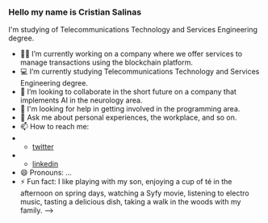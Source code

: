 ### Hello my name is Cristian Salinas 
I'm studying of Telecommunications Technology and Services Engineering degree.
<!--
**CrisUOC/CrisUOC** is a ✨ _special_ ✨ repository because its `README.md` (this file) appears on your GitHub profile.-->


- 👷‍♂️ I’m currently working on a company where we offer services to manage transactions using the blockchain platform.
- 💻 I’m currently studying Telecommunications Technology and Services Engineering degree.
- 👀 I’m looking to collaborate in the short future on a company that implements AI in the neurology area.
- 🤔 I'm looking for help in getting involved in the programming area.
- 💬 Ask me about personal experiences, the workplace, and so on.
- 📫 How to reach me: 
- - [twitter](https://twitter.com/scris15)
- - [linkedin](https://www.linkedin.com/feed/)
- 😄 Pronouns: ...
- ⚡ Fun fact: I like playing with my son, enjoying a cup of té in the afternoon on spring days, watching a Syfy movie, listening to electro music, tasting a delicious dish, taking a walk in the woods with my family.
-->
